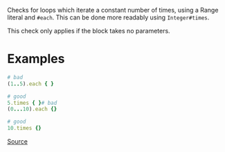 
Checks for loops which iterate a constant number of times,
using a Range literal and `#each`. This can be done more readably using
`Integer#times`.

This check only applies if the block takes no parameters.

# Examples

```ruby
# bad
(1..5).each { }

# good
5.times { }# bad
(0...10).each {}

# good
10.times {}
```

[Source](http://www.rubydoc.info/gems/rubocop/RuboCop/Cop/Style/EachForSimpleLoop)